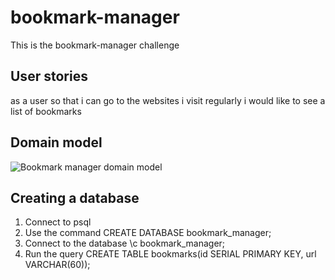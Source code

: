 # bookmark-manager

This is the bookmark-manager challenge

## User stories

 as a user
 so that i can go to the websites i visit regularly
 i would like to see a list of bookmarks

## Domain model

![Bookmark manager domain model](https://github.com/makersacademy/course/raw/master/bookmark_manager/images/bookmark_manager_1.png)

## Creating a database

1. Connect to psql
2. Use the command CREATE DATABASE bookmark_manager;
3. Connect to the database \c bookmark_manager;
4. Run the query CREATE TABLE bookmarks(id SERIAL PRIMARY KEY, url VARCHAR(60));
